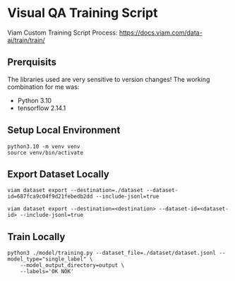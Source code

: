 # Visual QA Training Script

Viam Custom Training Script Process: https://docs.viam.com/data-ai/train/train/

## Prerquisits

The libraries used are very sensitive to version changes!
The working combination for me was:

- Python 3.10
- tensorflow 2.14.1

## Setup Local Environment

```shell
python3.10 -m venv venv
source venv/bin/activate
```

## Export Dataset Locally

```shell
viam dataset export --destination=./dataset --dataset-id=687fca9c04f9d21febedb2dd --include-jsonl=true

viam dataset export --destination=<destination> --dataset-id=<dataset-id> --include-jsonl=true
```

## Train Locally

```shell
python3 ./model/training.py --dataset_file=./dataset/dataset.jsonl --model_type="single_label" \
    --model_output_directory=output \
    --labels='OK NOK'
```

